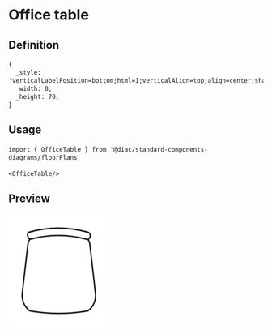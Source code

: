 # Office table

## Definition

```
{
  _style: 'verticalLabelPosition=bottom;html=1;verticalAlign=top;align=center;shape=mxgraph.floorplan.office_chair;shadow=0;',
  _width: 0,
  _height: 70,
}
```

## Usage

```
import { OfficeTable } from '@diac/standard-components-diagrams/floorPlans'

<OfficeTable/>
```

## Preview

<img src="./office-table.png" width="200"/>
